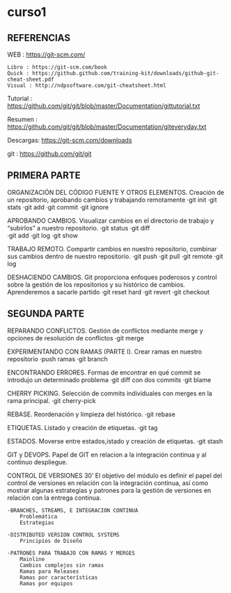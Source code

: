 # curso1
REFERENCIAS
------------
WEB : https://git-scm.com/

    Libro : https://git-scm.com/book
    Quick : https://github.github.com/training-kit/downloads/github-git-cheat-sheet.pdf
    Visual : http://ndpsoftware.com/git-cheatsheet.html


Tutorial : https://github.com/git/git/blob/master/Documentation/gittutorial.txt

Resumen  : https://github.com/git/git/blob/master/Documentation/giteveryday.txt

Descargas: https://git-scm.com/downloads


git : https://github.com/git/git


PRIMERA PARTE
---------------

ORGANIZACIÓN DEL CÓDIGO FUENTE Y OTROS ELEMENTOS.
    Creación de un repositorio, aprobando cambios y trabajando remotamente
        ·git init
        ·git stats
        ·git add
        ·git commit
        ·git ignore
        
APROBANDO CAMBIOS.
    Visualizar cambios en el directorio de trabajo y “subirlos” a nuestro repositorio.
        ·git status
        ·git diff	
        ·git add
        ·git log
        ·git show
        
TRABAJO REMOTO.
    Compartir cambios en nuestro repositorio, combinar sus cambios dentro de nuestro repositorio.
        ·git push
        ·git pull
        ·git remote
        ·git log

DESHACIENDO CAMBIOS.
    Git proporciona enfoques poderosos y control sobre la gestión de los repositorios y su histórico de cambios. Aprenderemos a sacarle partido
        ·git reset hard
        ·git revert
        ·git checkout


SEGUNDA PARTE
--------------

REPARANDO CONFLICTOS. 
    Gestión de conflictos mediante merge y opciones de resolución de conflictos
        ·git merge
        
EXPERIMENTANDO CON RAMAS (PARTE I). 
    Crear ramas en nuestro repositorio
        ·push ramas
        ·git branch
        
ENCONTRANDO ERRORES. 
    Formas de encontrar en qué commit se introdujo un determinado problema
        ·git diff con dos commits
        ·git blame
        
CHERRY PICKING. 
    Selección de commits individuales con merges en la rama principal.
        ·git cherry-pick
        
REBASE.
    Reordenación y limpieza del histórico.
        ·git rebase
        
ETIQUETAS. 
    Listado y creación de etiquetas.
        ·git tag
        
ESTADOS.
    Moverse entre estados,istado y creación de etiquetas.
        ·git stash
        
GIT y DEVOPS. 
    Papel de GIT en relacion a la integración continua y al continuo despliegue.

CONTROL DE VERSIONES 30’
    El objetivo del módulo es definir el papel del control de versiones en relación con la integración continua, así como mostrar algunas estrategias y patrones para la gestión de versiones en relación con la entrega continua.

    ·BRANCHES, STREAMS, E INTEGRACIÓN CONTINUA
        Problemática
        Estrategias
        
    ·DISTRIBUTED VERSION CONTROL SYSTEMS
        Principios de Diseño
        
    ·PATRONES PARA TRABAJO CON RAMAS Y MERGES
        Mainline
        Cambios complejos sin ramas
        Ramas para Releases
        Ramas por características
        Ramas por equipos





